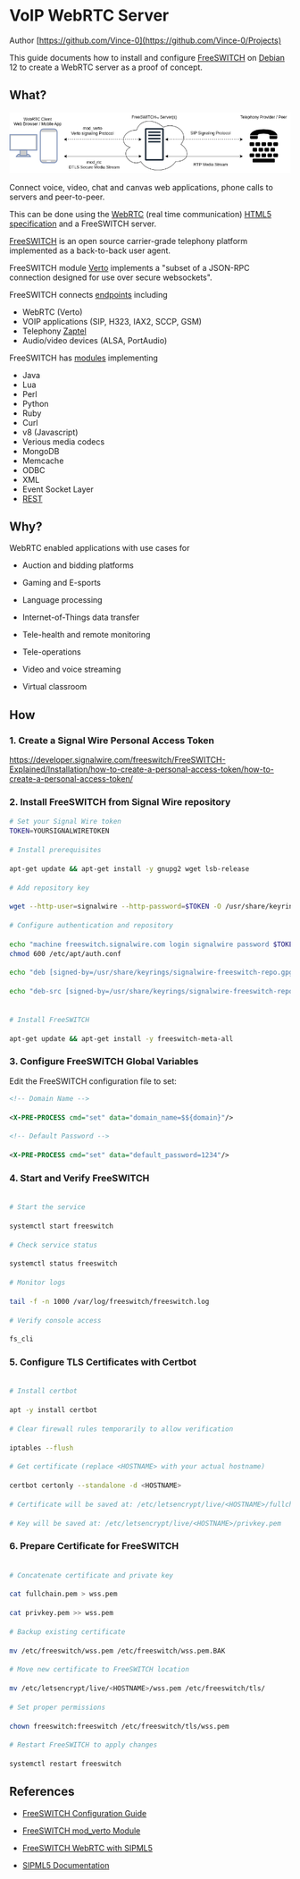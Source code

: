 # VoIP WebRTC Server

Author [https://github.com/Vince-0](https://github.com/Vince-0/Projects)

This guide documents how to install and configure [FreeSWITCH](https://signalwire.com/freeswitch) on [Debian](https://www.debian.org/) 12 to create a WebRTC server as a proof of concept.


## What?

<p align="center">
<img src="https://github.com/Vince-0/FreeSWITCH_WEBRTC/blob/85b3d117a4d24f82a80262456e2a9f3229a3a54b/FreeSWITCH_WebRTC_bg.png" />
</p>


Connect voice, video, chat and canvas web applications, phone calls to servers and peer-to-peer.

This can be done using the [WebRTC](https://webrtc.org/) (real time communication) [HTML5 specification](https://www.w3.org/TR/webrtc/) and a FreeSWITCH server.

[FreeSWITCH](https://developer.signalwire.com/freeswitch/FreeSWITCH-Explained/) is an open source carrier-grade telephony platform implemented as a back-to-back user agent.

FreeSWITCH module [Verto](https://developer.signalwire.com/freeswitch/FreeSWITCH-Explained/Modules/mod_verto_3964934/) implements a "subset of a JSON-RPC connection designed for use over secure websockets".

FreeSWITCH connects [endpoints](https://developer.signalwire.com/freeswitch/FreeSWITCH-Explained/Introduction/Endpoints/) including

- WebRTC (Verto)
- VOIP applications (SIP, H323, IAX2, SCCP, GSM)
- Telephony [Zaptel](https://developer.signalwire.com/freeswitch/FreeSWITCH-Explained/Interoperability/OpenZap/Zapata-zaptel/Zapata-zaptel-interface_13173132/)
- Audio/video devices (ALSA, PortAudio)

FreeSWITCH has [modules](https://developer.signalwire.com/freeswitch/FreeSWITCH-Explained/Modules/) implementing

- Java
- Lua
- Perl
- Python
- Ruby
- Curl
- v8 (Javascript)
- Verious media codecs
- MongoDB
- Memcache
- ODBC
- XML
- Event Socket Layer
- [REST](https://developer.signalwire.com/freeswitch/FreeSWITCH-Explained/Modules/mod-verto/RESTful-Verto_8454242/)


## Why?

WebRTC enabled applications with use cases for

- Auction and bidding platforms

- Gaming and E-sports

- Language processing

- Internet-of-Things data transfer

- Tele-health and remote monitoring

- Tele-operations

- Video and voice streaming

- Virtual classroom


## How

### 1. Create a Signal Wire Personal Access Token

https://developer.signalwire.com/freeswitch/FreeSWITCH-Explained/Installation/how-to-create-a-personal-access-token/how-to-create-a-personal-access-token/

### 2. Install FreeSWITCH from Signal Wire repository

```bash
# Set your Signal Wire token
TOKEN=YOURSIGNALWIRETOKEN

# Install prerequisites

apt-get update && apt-get install -y gnupg2 wget lsb-release

# Add repository key

wget --http-user=signalwire --http-password=$TOKEN -O /usr/share/keyrings/signalwire-freeswitch-repo.gpg https://freeswitch.signalwire.com/repo/deb/debian-release/signalwire-freeswitch-repo.gpg

# Configure authentication and repository

echo "machine freeswitch.signalwire.com login signalwire password $TOKEN" > /etc/apt/auth.conf
chmod 600 /etc/apt/auth.conf

echo "deb [signed-by=/usr/share/keyrings/signalwire-freeswitch-repo.gpg] https://freeswitch.signalwire.com/repo/deb/debian-release/ `lsb_release -sc` main" > /etc/apt/sources.list.d/freeswitch.list

echo "deb-src [signed-by=/usr/share/keyrings/signalwire-freeswitch-repo.gpg] https://freeswitch.signalwire.com/repo/deb/debian-release/ `lsb_release -sc` main" >> /etc/apt/sources.list.d/freeswitch.list


# Install FreeSWITCH

apt-get update && apt-get install -y freeswitch-meta-all

```

### 3. Configure FreeSWITCH Global Variables

Edit the FreeSWITCH configuration file to set:

```xml
<!-- Domain Name -->

<X-PRE-PROCESS cmd="set" data="domain_name=$${domain}"/>

<!-- Default Password -->

<X-PRE-PROCESS cmd="set" data="default_password=1234"/>
```

### 4. Start and Verify FreeSWITCH

```bash

# Start the service

systemctl start freeswitch

# Check service status

systemctl status freeswitch

# Monitor logs

tail -f -n 1000 /var/log/freeswitch/freeswitch.log

# Verify console access

fs_cli

```

### 5. Configure TLS Certificates with Certbot

```bash

# Install certbot

apt -y install certbot

# Clear firewall rules temporarily to allow verification

iptables --flush

# Get certificate (replace <HOSTNAME> with your actual hostname)

certbot certonly --standalone -d <HOSTNAME>

# Certificate will be saved at: /etc/letsencrypt/live/<HOSTNAME>/fullchain.pem

# Key will be saved at: /etc/letsencrypt/live/<HOSTNAME>/privkey.pem

```

### 6. Prepare Certificate for FreeSWITCH

```bash

# Concatenate certificate and private key

cat fullchain.pem > wss.pem

cat privkey.pem >> wss.pem

# Backup existing certificate

mv /etc/freeswitch/wss.pem /etc/freeswitch/wss.pem.BAK

# Move new certificate to FreeSWITCH location

mv /etc/letsencrypt/live/<HOSTNAME>/wss.pem /etc/freeswitch/tls/

# Set proper permissions

chown freeswitch:freeswitch /etc/freeswitch/tls/wss.pem

# Restart FreeSWITCH to apply changes

systemctl restart freeswitch

```

## References

- [FreeSWITCH Configuration Guide](https://developer.signalwire.com/freeswitch/FreeSWITCH-Explained/Configuration/Configuring-FreeSWITCH/)

- [FreeSWITCH mod_verto Module](https://developer.signalwire.com/freeswitch/FreeSWITCH-Explained/Modules/mod_verto_3964934/)

- [FreeSWITCH WebRTC with SIPML5](https://nickvsnetworking.com/freeswitch-webrtc-with-sipml5/)

- [SIPML5 Documentation](https://www.doubango.org/sipml5/index.html)
